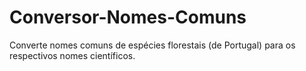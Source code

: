# Conversor-Nomes-Comuns
Converte nomes comuns de espécies florestais (de Portugal) para os respectivos nomes científicos.

